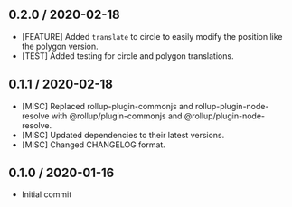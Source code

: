 ## 0.2.0 / 2020-02-18
- [FEATURE] Added `translate` to circle to easily modify the position like the polygon version.
- [TEST] Added testing for circle and polygon translations.

## 0.1.1 / 2020-02-18
- [MISC] Replaced rollup-plugin-commonjs and rollup-plugin-node-resolve with @rollup/plugin-commonjs and @rollup/plugin-node-resolve.
- [MISC] Updated dependencies to their latest versions.
- [MISC] Changed CHANGELOG format.

## 0.1.0 / 2020-01-16
- Initial commit
